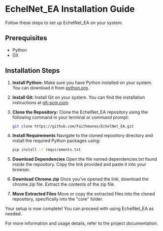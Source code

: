 # EchelNet_EA Installation Guide

Follow these steps to set up EchelNet_EA on your system.

## Prerequisites

- Python
- Git

## Installation Steps

1. **Install Python:**
    Make sure you have Python installed on your system. You can download it from [python.org](https://www.python.org/downloads/).   

2. **Install Git:**
   Install Git on your system. You can find the installation instructions at [git-scm.com](https://git-scm.com/book/en/v2/Getting-Started-Installing-Git).

3. **Clone the Repository:**
   Clone the EchelNet_EA repository using the following command in your terminal or command prompt:
   ```bash
   git clone https://github.com/Faithmanex/EchelNet_EA.git

4. **Install Requirements**
    Navigate to the cloned repository directory and install the required Python packages using:

    ```bash
    pip install -r requirements.txt

5. **Download Dependencies**
    Open the file named dependencies.txt found inside the repository. Copy the link provided and paste it into your browser.

6. **Download Chrome.zip**
    Once you've opened the link, download the chrome.zip file. Extract the contents of the zip file.

7. **Move Extracted Files**
    Move or copy the extracted files into the cloned repository, specifically into the "core" folder.

Your setup is now complete! You can proceed with using EchelNet_EA as needed.

For more information and usage details, refer to the project documentation.
